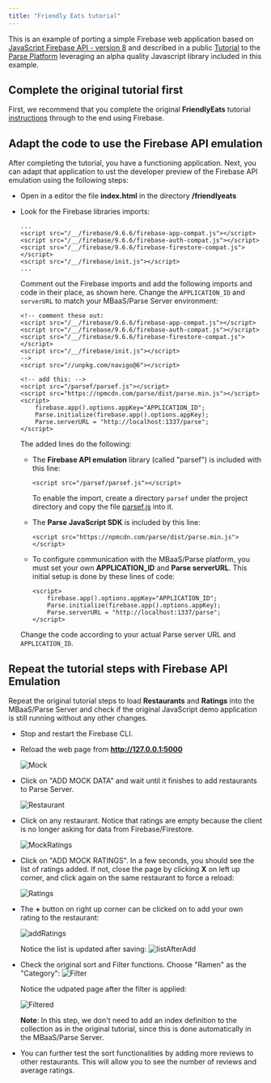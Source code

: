 ```yaml
---
title: "Friendly Eats tutorial"
---
```


This is an example of porting a simple Firebase web application based on [JavaScript Firebase API - version 8](https://firebase.google.com/docs/reference/js/v8)
and described in a public [Tutorial](https://firebase.google.com/codelabs/firestore-web#0) to the [Parse Platform](https://docs.parseplatform.org/js/guide/)
leveraging an alpha quality Javascript library included in this example.

## Complete the original tutorial first

First, we recommend that you complete the original **FriendlyEats** tutorial [instructions](https://firebase.google.com/codelabs/firestore-web#0)
through to the end using Firebase.

## Adapt the code to use the Firebase API emulation

After completing the tutorial, you have a functioning application.  Next, you can adapt that application to ust the developer preview
of the Firebase API emulation using the following steps:

* Open in a editor the file **index.html** in the directory **/friendlyeats**
* Look for the Firebase libraries imports:
    ``` 
    ...
    <script src="/__/firebase/9.6.6/firebase-app-compat.js"></script>
    <script src="/__/firebase/9.6.6/firebase-auth-compat.js"></script>
    <script src="/__/firebase/9.6.6/firebase-firestore-compat.js"></script>
    <script src="/__/firebase/init.js"></script>
    ...
    ```

    Comment out the Firebase imports and add the following imports and code in their place, as shown here.  Change the `APPLICATION_ID`
    and `serverURL` to match your MBaaS/Parse Server environment:
    
    ```
    <!-- comment these out: 
    <script src="/__/firebase/9.6.6/firebase-app-compat.js"></script>
    <script src="/__/firebase/9.6.6/firebase-auth-compat.js"></script>
    <script src="/__/firebase/9.6.6/firebase-firestore-compat.js"></script>
    <script src="/__/firebase/init.js"></script>
    -->
    <script src="//unpkg.com/navigo@6"></script>

    <!-- add this: -->
    <script src="/parsef/parsef.js"></script>
    <script src="https://npmcdn.com/parse/dist/parse.min.js"></script> 
    <script>
        firebase.app().options.appKey="APPLICATION_ID";
        Parse.initialize(firebase.app().options.appKey);
        Parse.serverURL = "http://localhost:1337/parse";
    </script>
    ```
    
    The added lines do the following: 

    * The **Firebase API emulation** library (called "parsef") is included with this line:
        ```
        <script src="/parsef/parsef.js"></script>
        ```
        To enable the import, create a directory `parsef` under the project directory and copy the file
        [parsef.js](https://oracle.github.io/microservices-datadriven/tree/main/mbaas-developer-preview/parsef/parsef.js) into it.

    * The **Parse JavaScript SDK** is included by this line: 
        ```
        <script src="https://npmcdn.com/parse/dist/parse.min.js"></script> 
        ```

    * To configure communication with the MBaaS/Parse platform, you must set your own **APPLICATION_ID** and **Parse serverURL**.
      This initial setup is done by these lines of code:
        ```
        <script>
            firebase.app().options.appKey="APPLICATION_ID";
            Parse.initialize(firebase.app().options.appKey);
            Parse.serverURL = "http://localhost:1337/parse";
        </script>
        ```
    Change the code according to your actual Parse server URL and `APPLICATION_ID`.

## Repeat the tutorial steps with Firebase API Emulation

Repeat the original tutorial steps to load **Restaurants** and **Ratings** into the MBaaS/Parse Server and check if the original
JavaScript demo application is still running without any other changes.

* Stop and restart the Firebase CLI.
* Reload the web page from **http://127.0.0.1:5000**

    ![Mock](../../mockRestaurants.jpg "mock restaurant data")

* Click on "ADD MOCK DATA" and wait until it finishes to add restaurants to Parse Server.

    ![Restaurant](../../restaurants.jpg "restaurant page")

* Click on any restaurant. Notice that ratings are empty because the client is no longer asking for data from Firebase/Firestore.

    ![MockRatings](../../mockRatings.jpg "mock ratings page")

* Click on "ADD MOCK RATINGS". In a few seconds, you should see the list of ratings added. If not, close the page by clicking **X** on left up
  corner, and click again on the same restaurant to force a reload: 


    ![Ratings](../../Ratings.jpg "ratings page")

* The **+** button on right up corner can be clicked on to add your own rating to the restaurant:

    ![addRatings](../../addRatings.jpg "add ratings page")

    Notice the list is updated after saving: 
    ![listAfterAdd](../../newRatings.jpg "list after add rating")

* Check the original sort and Filter functions. Choose "Ramen" as the "Category":
    ![Filter](../../filter.jpg "filter page")

    Notice the udpated page after the filter is applied:
    
    ![Filtered](../../newList.jpg "filtered  restaurant page")
    
    **Note**: In this step, we don't need to add an index definition to the collection as in the original tutorial, since this is done
    automatically in the MBaaS/Parse Server.

* You can further test the sort functionalities by adding more reviews to other restaurants. This will allow you to see the number of reviews and average ratings.

